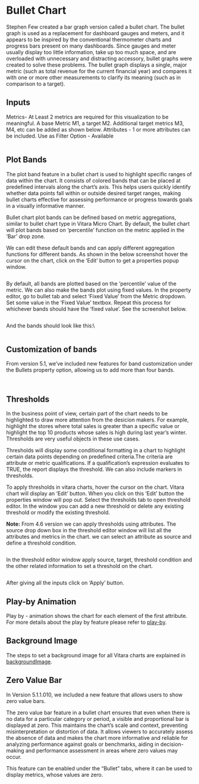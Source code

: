 # Bullet Chart

Stephen Few created a bar graph version called a bullet chart. The bullet graph is used as a replacement for dashboard gauges and meters, and it appears to be inspired by the conventional thermometer charts and progress bars present on many dashboards. Since gauges and meter usually display too little information, take up too much space, and are overloaded with unnecessary and distracting accessory, bullet graphs were created to solve these problems. The bullet graph displays a single, major metric (such as total revenue for the current financial year) and compares it with one or more other measurements to clarify its meaning (such as in comparison to a target).

## Inputs <a href="#inputs" id="inputs"></a>

Metrics- At Least 2 metrics are required for this visualization to be meaningful. A base Metric M1, a target M2. Additional target metrics M3, M4, etc can be added as shown below. Attributes - 1 or more attributes can be included. Use as Filter Option - Available

<figure><img src="../.gitbook/assets/image66.png" alt=""><figcaption></figcaption></figure>

## Plot Bands <a href="#plot-bands" id="plot-bands"></a>

The plot band feature in a bullet chart is used to highlight specific ranges of data within the chart. It consists of colored bands that can be placed at predefined intervals along the chart’s axis. This helps users quickly identify whether data points fall within or outside desired target ranges, making bullet charts effective for assessing performance or progress towards goals in a visually informative manner.

Bullet chart plot bands can be defined based on metric aggregations, similar to bullet chart type in Vitara Micro Chart. By default, the bullet chart will plot bands based on ‘percentile’ function on the metric applied in the ‘Bar’ drop zone.

We can edit these default bands and can apply different aggregation functions for different bands. As shown in the below screenshot hover the cursor on the chart, click on the ‘Edit’ button to get a properties popup window.

<figure><img src="../.gitbook/assets/DefaultBands.png" alt=""><figcaption></figcaption></figure>

By default, all bands are plotted based on the ‘percentile’ value of the metric. We can also make the bands plot using fixed values. In the property editor, go to bullet tab and select ‘Fixed Value’ from the Metric dropdown. Set some value in the ‘Fixed Value’ textbox. Repeat this process for whichever bands should have the ‘fixed value’. See the screenshot below.

<figure><img src="../.gitbook/assets/FixedValue.png" alt=""><figcaption></figcaption></figure>

And the bands should look like this:\


<figure><img src="../.gitbook/assets/FV1.png" alt=""><figcaption></figcaption></figure>

## Customization of bands <a href="#customization-of-bands" id="customization-of-bands"></a>

From version 5.1, we’ve included new features for band customization under the Bullets property option, allowing us to add more than four bands.

<figure><img src="../.gitbook/assets/BandZero1.png" alt=""><figcaption></figcaption></figure>

<figure><img src="../.gitbook/assets/Bullet1.png" alt=""><figcaption></figcaption></figure>

## Thresholds <a href="#thresholds" id="thresholds"></a>

In the business point of view, certain part of the chart needs to be highlighted to draw more attention from the desicion makers. For example, highlight the stores where total sales is greater than a specific value or highlight the top 10 products whose sales is high during last year’s winter. Thresholds are very useful objects in these use cases.

Thresholds will display some conditional formatting in a chart to highlight certain data points depending on predefined criteria.The criteria are attribute or metric qualifications. If a qualification’s expression evaluates to TRUE, the report displays the threshold. We can also include markers in thresholds.

To apply thresholds in vitara charts, hover the cursor on the chart. Vitara chart will display an ‘Edit’ button. When you click on this ‘Edit’ button the properties window will pop out. Select the thresholds tab to open threshold editor. In the window you can add a new threshold or delete any existing threshold or modify the existing threshold.

**Note:** From 4.6 version we can apply thresholds using attributes. The source drop down box in the threshold editor window will list all the attributes and metrics in the chart. we can select an attribute as source and define a threshold condition.

<figure><img src="../.gitbook/assets/image512.png" alt=""><figcaption></figcaption></figure>

In the threshold editor window apply source, target, threshold condition and the other related information to set a threshold on the chart.

<figure><img src="../.gitbook/assets/image513.png" alt=""><figcaption></figcaption></figure>

After giving all the inputs click on ‘Apply’ button.

## Play-by Animation <a href="#play-by-animation" id="play-by-animation"></a>

Play by - animation shows the chart for each element of the first attribute. For more details about the play by feature please refer to [play-by](play-animation.md).

## Background Image <a href="#background-image" id="background-image"></a>

The steps to set a background image for all Vitara charts are explained in [backgroundImage](background-images.md).

## Zero Value Bar <a href="#zero-value-bar" id="zero-value-bar"></a>

In Version 5.1.1.010, we included a new feature that allows users to show zero value bars.

The zero value bar feature in a bullet chart ensures that even when there is no data for a particular category or period, a visible and proportional bar is displayed at zero. This maintains the chart’s scale and context, preventing misinterpretation or distortion of data. It allows viewers to accurately assess the absence of data and makes the chart more informative and reliable for analyzing performance against goals or benchmarks, aiding in decision-making and performance assessment in areas where zero values may occur.

This feature can be enabled under the “Bullet” tabs, where it can be used to display metrics, whose values are zero.

<figure><img src="../.gitbook/assets/BandZero1 (1).png" alt=""><figcaption></figcaption></figure>

<figure><img src="../.gitbook/assets/BandZero2.png" alt=""><figcaption></figcaption></figure>
